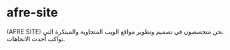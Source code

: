 # afre-site
(AFRE SITE) نحن متخصصون في تصميم وتطوير مواقع الويب المتجاوبة والمبتكرة التي تواكب أحدث الاتجاهات.
